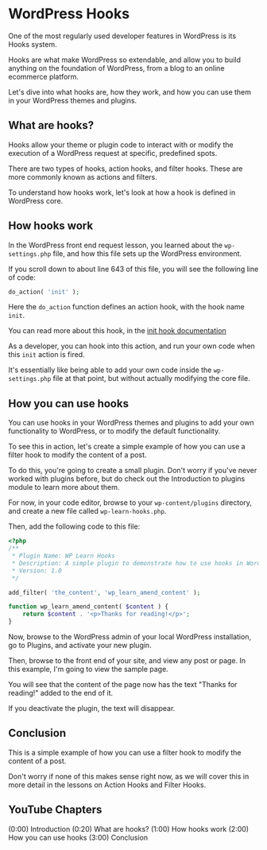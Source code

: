 # WordPress Hooks

One of the most regularly used developer features in WordPress is its Hooks system.

Hooks are what make WordPress so extendable, and allow you to build anything on the foundation of WordPress, from a blog to an online ecommerce platform.

Let's dive into what hooks are, how they work, and how you can use them in your WordPress themes and plugins.

## What are hooks?

Hooks allow your theme or plugin code to interact with or modify the execution of a WordPress request at specific, predefined spots.

There are two types of hooks, action hooks, and filter hooks. These are more commonly known as actions and filters.

To understand how hooks work, let's look at how a hook is defined in WordPress core.

## How hooks work

In the WordPress front end request lesson, you learned about the `wp-settings.php` file, and how this file sets up the WordPress environment.

If you scroll down to about line 643 of this file, you will see the following line of code:

```php
do_action( 'init' );
```

Here the `do_action` function defines an action hook, with the hook name `init`.

You can read more about this hook, in the [init hook documentation](https://developer.wordpress.org/reference/hooks/init/)

As a developer, you can hook into this action, and run your own code when this `init` action is fired.

It's essentially like being able to add your own code inside the `wp-settings.php` file at that point, but without actually modifying the core file.

## How you can use hooks

You can use hooks in your WordPress themes and plugins to add your own functionality to WordPress, or to modify the default functionality.

To see this in action, let's create a simple example of how you can use a filter hook to modify the content of a post.

To do this, you're going to create a small plugin. Don't worry if you've never worked with plugins before, but do check out the Introduction to plugins module to learn more about them.

For now, in your code editor, browse to your `wp-content/plugins` directory, and create a new file called `wp-learn-hooks.php`.

Then, add the following code to this file:

```php
<?php
/**
 * Plugin Name: WP Learn Hooks
 * Description: A simple plugin to demonstrate how to use hooks in WordPress.
 * Version: 1.0
 */

add_filter( 'the_content', 'wp_learn_amend_content' );

function wp_learn_amend_content( $content ) {
    return $content . '<p>Thanks for reading!</p>';
}
```

Now, browse to the WordPress admin of your local WordPress installation, go to Plugins, and activate your new plugin.

Then, browse to the front end of your site, and view any post or page. In this example, I'm going to view the sample page.

You will see that the content of the page now has the text "Thanks for reading!" added to the end of it.

If you deactivate the plugin, the text will disappear.

## Conclusion

This is a simple example of how you can use a filter hook to modify the content of a post. 

Don't worry if none of this makes sense right now, as we will cover this in more detail in the lessons on Action Hooks and Filter Hooks.

## YouTube Chapters

(0:00) Introduction
(0:20) What are hooks?
(1:00) How hooks work
(2:00) How you can use hooks
(3:00) Conclusion